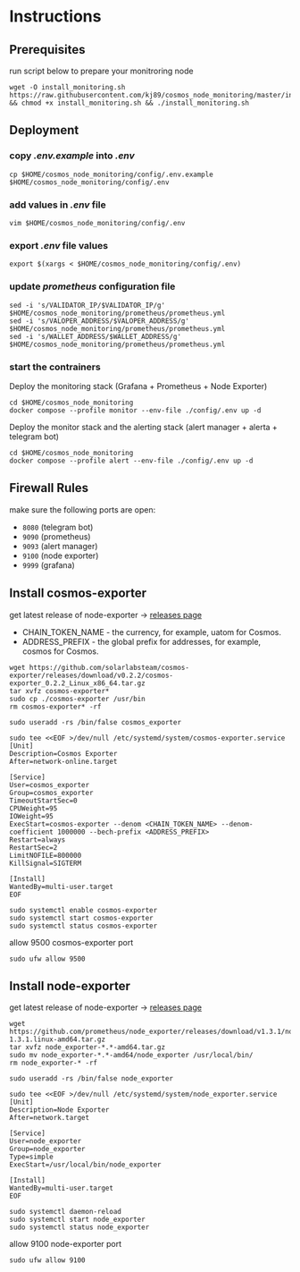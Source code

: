 # Instructions

## Prerequisites
run script below to prepare your monitroring node
```
wget -O install_monitoring.sh https://raw.githubusercontent.com/kj89/cosmos_node_monitoring/master/install_monitoring.sh && chmod +x install_monitoring.sh && ./install_monitoring.sh
```

## Deployment

### copy _.env.example_ into _.env_
```
cp $HOME/cosmos_node_monitoring/config/.env.example $HOME/cosmos_node_monitoring/config/.env
```

### add values in _.env_ file
```
vim $HOME/cosmos_node_monitoring/config/.env
```

### export _.env_ file values
```
export $(xargs < $HOME/cosmos_node_monitoring/config/.env)
```

### update _prometheus_ configuration file
```
sed -i 's/VALIDATOR_IP/$VALIDATOR_IP/g' $HOME/cosmos_node_monitoring/prometheus/prometheus.yml
sed -i 's/VALOPER_ADDRESS/$VALOPER_ADDRESS/g' $HOME/cosmos_node_monitoring/prometheus/prometheus.yml
sed -i 's/WALLET_ADDRESS/$WALLET_ADDRESS/g' $HOME/cosmos_node_monitoring/prometheus/prometheus.yml
```

### start the contrainers
Deploy the monitoring stack (Grafana + Prometheus + Node Exporter)
```
cd $HOME/cosmos_node_monitoring
docker compose --profile monitor --env-file ./config/.env up -d
```

Deploy the monitor stack and the alerting stack (alert manager + alerta + telegram bot)
```
cd $HOME/cosmos_node_monitoring
docker compose --profile alert --env-file ./config/.env up -d
```

## Firewall Rules
make sure the following ports are open:

- `8080` (telegram bot)
- `9090` (prometheus)
- `9093` (alert manager)
- `9100` (node exporter)
- `9999` (grafana)

## Install cosmos-exporter
get latest release of node-exporter -> [releases page](https://github.com/solarlabsteam/cosmos-exporter/releases)
* CHAIN_TOKEN_NAME - the currency, for example, uatom for Cosmos.
* ADDRESS_PREFIX - the global prefix for addresses, for example, cosmos for Cosmos.
	
```
wget https://github.com/solarlabsteam/cosmos-exporter/releases/download/v0.2.2/cosmos-exporter_0.2.2_Linux_x86_64.tar.gz
tar xvfz cosmos-exporter*
sudo cp ./cosmos-exporter /usr/bin
rm cosmos-exporter* -rf

sudo useradd -rs /bin/false cosmos_exporter

sudo tee <<EOF >/dev/null /etc/systemd/system/cosmos-exporter.service
[Unit]
Description=Cosmos Exporter
After=network-online.target

[Service]
User=cosmos_exporter
Group=cosmos_exporter
TimeoutStartSec=0
CPUWeight=95
IOWeight=95
ExecStart=cosmos-exporter --denom <CHAIN_TOKEN_NAME> --denom-coefficient 1000000 --bech-prefix <ADDRESS_PREFIX>
Restart=always
RestartSec=2
LimitNOFILE=800000
KillSignal=SIGTERM

[Install]
WantedBy=multi-user.target
EOF

sudo systemctl enable cosmos-exporter
sudo systemctl start cosmos-exporter
sudo systemctl status cosmos-exporter
```

allow 9500 cosmos-exporter port
```
sudo ufw allow 9500
```

## Install node-exporter
get latest release of node-exporter -> [releases page](https://github.com/prometheus/node_exporter/releases)
```
wget https://github.com/prometheus/node_exporter/releases/download/v1.3.1/node_exporter-1.3.1.linux-amd64.tar.gz
tar xvfz node_exporter-*.*-amd64.tar.gz
sudo mv node_exporter-*.*-amd64/node_exporter /usr/local/bin/
rm node_exporter-* -rf

sudo useradd -rs /bin/false node_exporter

sudo tee <<EOF >/dev/null /etc/systemd/system/node_exporter.service
[Unit]
Description=Node Exporter
After=network.target

[Service]
User=node_exporter
Group=node_exporter
Type=simple
ExecStart=/usr/local/bin/node_exporter

[Install]
WantedBy=multi-user.target
EOF

sudo systemctl daemon-reload
sudo systemctl start node_exporter
sudo systemctl status node_exporter
```

allow 9100 node-exporter port
```
sudo ufw allow 9100
```
